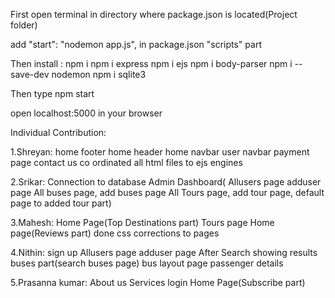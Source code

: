 First open terminal in directory where package.json is located(Project folder)

add "start": "nodemon app.js", in package.json "scripts" part

Then install :
npm i
npm i express
npm i ejs
npm i body-parser
npm i --save-dev nodemon
npm i sqlite3

Then type npm start

open localhost:5000 in your browser


Individual Contribution:

1.Shreyan:
home footer 
home header
home navbar
user navbar
payment page
contact us
co ordinated all html files to ejs engines

2.Srikar:
Connection to database 
Admin Dashboard(
Allusers page
adduser page
All buses page,
add buses page
All Tours page,
add tour page,
default page to added tour part)
   
3.Mahesh:
Home Page(Top Destinations part)
Tours page
Home page(Reviews part)
done css corrections to pages

4.Nithin:
sign up
Allusers page
adduser page
After Search showing results buses part(search buses page)
bus layout page
passenger details
   
5.Prasanna kumar:
About us 
Services
login
Home Page(Subscribe part)

  